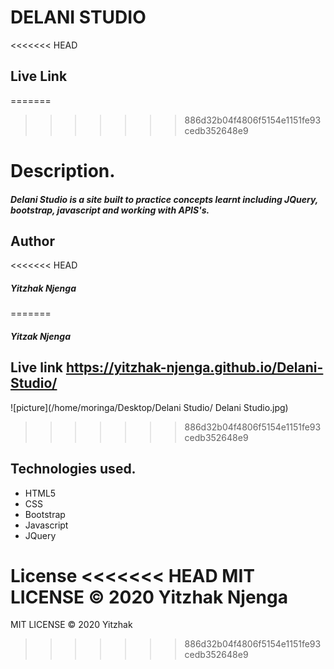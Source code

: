 # DELANI STUDIO

<<<<<<< HEAD
 ## Live Link
=======
>>>>>>> 886d32b04f4806f5154e1151fe93cedb352648e9


# Description.
##### Delani Studio is a site built to practice concepts learnt including JQuery, bootstrap, javascript and working with APIS's.

## Author
<<<<<<< HEAD
##### Yitzhak Njenga





=======
##### Yitzak Njenga


## Live link https://yitzhak-njenga.github.io/Delani-Studio/

![picture](/home/moringa/Desktop/Delani Studio/ Delani Studio.jpg)
>>>>>>> 886d32b04f4806f5154e1151fe93cedb352648e9

## Technologies used.
* HTML5
* CSS
* Bootstrap
* Javascript
* JQuery



License
<<<<<<< HEAD
MIT LICENSE © 2020 Yitzhak Njenga
=======
MIT LICENSE © 2020 Yitzhak 
>>>>>>> 886d32b04f4806f5154e1151fe93cedb352648e9

